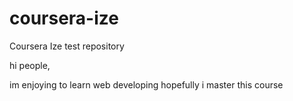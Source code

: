 # coursera-ize
Coursera Ize test repository

hi people,

im enjoying to learn web developing 
hopefully i master this course
